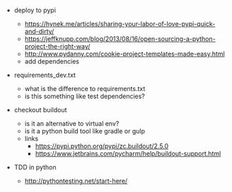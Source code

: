 - deploy to pypi
  - https://hynek.me/articles/sharing-your-labor-of-love-pypi-quick-and-dirty/
  - https://jeffknupp.com/blog/2013/08/16/open-sourcing-a-python-project-the-right-way/
  - http://www.pydanny.com/cookie-project-templates-made-easy.html
  - add dependencies

- requirements_dev.txt
  - what is the difference to requirements.txt
  - is this something like test dependencies?

- checkout buildout
  - is it an alternative to virtual env?
  - is it a python build tool like gradle or gulp
  - links
    - https://pypi.python.org/pypi/zc.buildout/2.5.0
    - https://www.jetbrains.com/pycharm/help/buildout-support.html

- TDD in python
  - http://pythontesting.net/start-here/